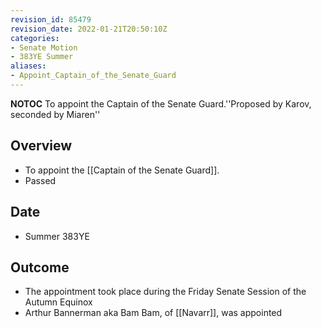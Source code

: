 ```yaml
---
revision_id: 85479
revision_date: 2022-01-21T20:50:10Z
categories:
- Senate Motion
- 383YE Summer
aliases:
- Appoint_Captain_of_the_Senate_Guard
---
```



__NOTOC__
To appoint the Captain of the Senate Guard.''Proposed by Karov, seconded by Miaren''

## Overview
* To appoint the [[Captain of the Senate Guard]].
* Passed
## Date
* Summer 383YE
## Outcome
* The appointment took place during the Friday Senate Session of the Autumn Equinox
* Arthur Bannerman aka Bam Bam, of [[Navarr]], was appointed